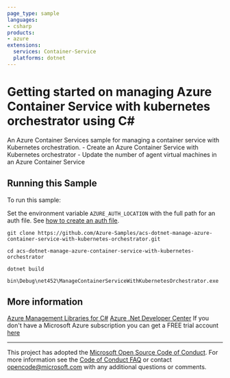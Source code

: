 ```yaml
---
page_type: sample
languages:
- csharp
products:
- azure
extensions:
  services: Container-Service
  platforms: dotnet
---
```


# Getting started on managing Azure Container Service with kubernetes orchestrator using C# #

 An Azure Container Services sample for managing a container service with Kubernetes orchestration.
    - Create an Azure Container Service with Kubernetes orchestrator
    - Update the number of agent virtual machines in an Azure Container Service


## Running this Sample ##

To run this sample:

Set the environment variable `AZURE_AUTH_LOCATION` with the full path for an auth file. See [how to create an auth file](https://github.com/Azure/azure-libraries-for-net/blob/master/AUTH.md).

    git clone https://github.com/Azure-Samples/acs-dotnet-manage-azure-container-service-with-kubernetes-orchestrator.git

    cd acs-dotnet-manage-azure-container-service-with-kubernetes-orchestrator

    dotnet build

    bin\Debug\net452\ManageContainerServiceWithKubernetesOrchestrator.exe

## More information ##

[Azure Management Libraries for C#](https://github.com/Azure/azure-sdk-for-net/tree/Fluent)
[Azure .Net Developer Center](https://azure.microsoft.com/en-us/develop/net/)
If you don't have a Microsoft Azure subscription you can get a FREE trial account [here](http://go.microsoft.com/fwlink/?LinkId=330212)

---

This project has adopted the [Microsoft Open Source Code of Conduct](https://opensource.microsoft.com/codeofconduct/). For more information see the [Code of Conduct FAQ](https://opensource.microsoft.com/codeofconduct/faq/) or contact [opencode@microsoft.com](mailto:opencode@microsoft.com) with any additional questions or comments.